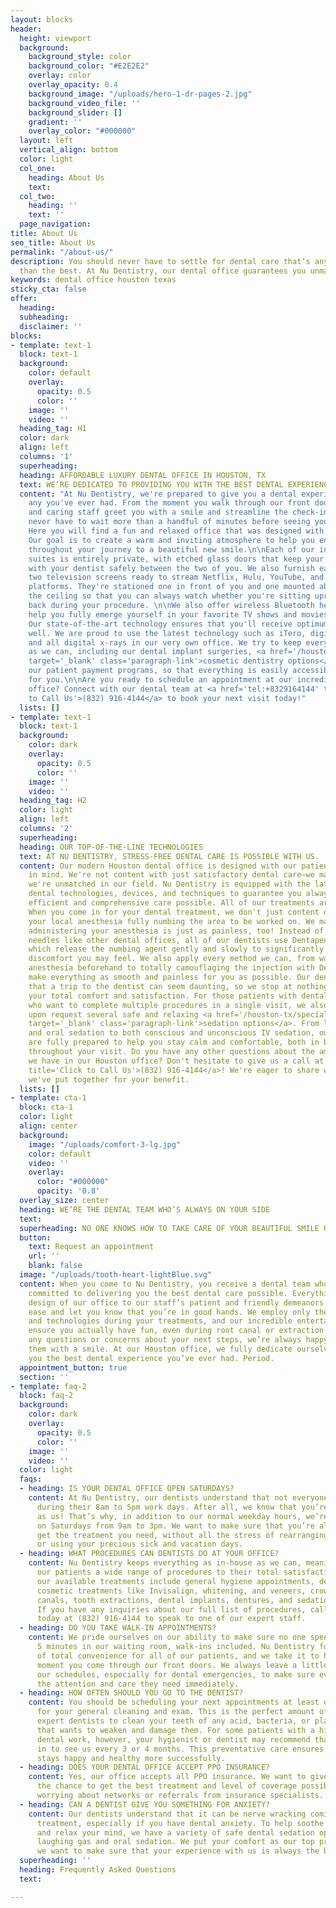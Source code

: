 ```yaml
---
layout: blocks
header:
  height: viewport
  background:
    background_style: color
    background_color: "#E2E2E2"
    overlay: color
    overlay_opacity: 0.4
    background_image: "/uploads/hero-1-dr-pages-2.jpg"
    background_video_file: ''
    background_slider: []
    gradient: ''
    overlay_color: "#000000"
  layout: left
  vertical_align: bottom
  color: light
  col_one:
    heading: About Us
    text: 
  col_two:
    heading: ''
    text: ''
  page_navigation: 
title: About Us
seo_title: About Us
permalink: "/about-us/"
description: You should never have to settle for dental care that’s anything less
  than the best. At Nu Dentistry, our dental office guarantees you unmatched care.
keywords: dental office houston texas
sticky_cta: false
offer:
  heading: 
  subheading: 
  disclaimer: ''
blocks:
- template: text-1
  block: text-1
  background:
    color: default
    overlay:
      opacity: 0.5
      color: ''
    image: ''
    video: ''
  heading_tag: H1
  color: dark
  align: left
  columns: '1'
  superheading: 
  heading: AFFORDABLE LUXURY DENTAL OFFICE IN HOUSTON, TX
  text: WE’RE DEDICATED TO PROVIDING YOU WITH THE BEST DENTAL EXPERIENCE, EVERY TIME.
  content: "At Nu Dentistry, we're prepared to give you a dental experience unlike
    any you've ever had. From the moment you walk through our front doors, our kind
    and caring staff greet you with a smile and streamline the check-in process. You'll
    never have to wait more than a handful of minutes before seeing your dentist.
    Here you will find a fun and relaxed office that was designed with you in mind.
    Our goal is to create a warm and inviting atmosphere to help you enjoy your visits
    throughout your journey to a beautiful new smile.\n\nEach of our individual patient
    suites is entirely private, with etched glass doors that keep your discussions
    with your dentist safely between the two of you. We also furnish each room with
    two television screens ready to stream Netflix, Hulu, YouTube, and other available
    platforms. They're stationed one in front of you and one mounted above you on
    the ceiling so that you can always watch whether you're sitting upright or lying
    back during your procedure. \n\nWe also offer wireless Bluetooth headphones to
    help you fully emerge yourself in your favorite TV shows and movies, even mid-treatment.
    Our state-of-the-art technology ensures that you'll receive optimum results as
    well. We are proud to use the latest technology such as iTero, digital impressions,
    and all digital x-rays in our very own office. We try to keep everything as in-house
    as we can, including our dental implant surgeries, <a href='/houston-tx/cosmetic-dentistry/aesthetic-dentistry/'
    target='_blank' class='paragraph-link'>cosmetic dentistry options</a>, and even
    our patient payment programs, so that everything is easily accessible and convenient
    for you.\n\nAre you ready to schedule an appointment at our incredible, modern
    office? Connect with our dental team at <a href='tel:+8329164144' title='Click
    to Call Us'>(832) 916-4144</a> to book your next visit today!"
  lists: []
- template: text-1
  block: text-1
  background:
    color: dark
    overlay:
      opacity: 0.5
      color: ''
    image: ''
    video: ''
  heading_tag: H2
  color: light
  align: left
  columns: '2'
  superheading: 
  heading: OUR TOP-OF-THE-LINE TECHNOLOGIES
  text: AT NU DENTISTRY, STRESS-FREE DENTAL CARE IS POSSIBLE WITH US.
  content: Our modern Houston dental office is designed with our patients' total comfort
    in mind. We're not content with just satisfactory dental care—we make sure that
    we're unmatched in our field. Nu Dentistry is equipped with the latest and greatest
    dental technologies, devices, and techniques to guarantee you always get the most
    efficient and comprehensive care possible. All of our treatments are painless.
    When you come in for your dental treatment, we don't just content ourselves with
    your local anesthesia fully numbing the area to be worked on. We make sure that
    administering your anesthesia is just as painless, too! Instead of using scary-looking
    needles like other dental offices, all of our dentists use Dentapen applicators,
    which release the numbing agent gently and slowly to significantly reduce any
    discomfort you may feel. We also apply every method we can, from warming up the
    anesthesia beforehand to totally camouflaging the injection with DentalVibe, to
    make everything as smooth and painless for you as possible. Our dentists understand
    that a trip to the dentist can seem daunting, so we stop at nothing to ensure
    your total comfort and satisfaction. For those patients with dental anxiety or
    who want to complete multiple procedures in a single visit, we also have available
    upon request several safe and relaxing <a href='/houston-tx/specialty-dentistry/sedation-dentistry/'
    target='_blank' class='paragraph-link'>sedation options</a>. From laughing gas
    and oral sedation to both conscious and unconscious IV sedation, our dentists
    are fully prepared to help you stay calm and comfortable, both in body and mind,
    throughout your visit. Do you have any other questions about the amazing technologies
    we have in our Houston office? Don't hesitate to give us a call at <a href='tel:+8329164144'
    title='Click to Call Us'>(832) 916-4144</a>! We're eager to share with you everything
    we've put together for your benefit.
  lists: []
- template: cta-1
  block: cta-1
  color: light
  align: center
  background:
    image: "/uploads/comfort-3-lg.jpg"
    color: default
    video: ''
    overlay:
      color: "#000000"
      opacity: '0.8'
  overlay_size: center
  heading: WE’RE THE DENTAL TEAM WHO’S ALWAYS ON YOUR SIDE
  text: 
  superheading: NO ONE KNOWS HOW TO TAKE CARE OF YOUR BEAUTIFUL SMILE QUITE LIKE US.
  button:
    text: Request an appointment
    url: ''
    blank: false
  image: "/uploads/tooth-heart-lightBlue.svg"
  content: When you come to Nu Dentistry, you receive a dental team who are fully
    committed to delivering you the best dental care possible. Everything from the
    design of our office to our staff’s patient and friendly demeanors put you at
    ease and let you know that you’re in good hands. We employ only the newest techniques
    and technologies during your treatments, and our incredible entertainment options
    ensure you actually have fun, even during root canal or extraction. If you have
    any questions or concerns about your next steps, we’re always happy to answer
    them with a smile. At our Houston office, we fully dedicate ourselves to giving
    you the best dental experience you’ve ever had. Period.
  appointment_button: true
  section: ''
- template: faq-2
  block: faq-2
  background:
    color: dark
    overlay:
      opacity: 0.5
      color: ''
    image: ''
    video: ''
  color: light
  faqs:
  - heading: IS YOUR DENTAL OFFICE OPEN SATURDAYS?
    content: At Nu Dentistry, our dentists understand that not everyone can come in
      during their 8am to 5pm work days. After all, we know that you’re just as busy
      as us! That’s why, in addition to our normal weekday hours, we’re also open
      on Saturdays from 9am to 3pm. We want to make sure that you’re always able to
      get the treatment you need, without all the stress of rearranging your schedule
      or using your precious sick and vacation days.
  - heading: WHAT PROCEDURES CAN DENTISTS DO AT YOUR OFFICE?
    content: Nu Dentistry keeps everything as in-house as we can, meaning we offer
      our patients a wide range of procedures to their total satisfaction. Some of
      our available treatments include general hygiene appointments, deep cleanings,
      cosmetic treatments like Invisalign, whitening, and veneers, crowns and root
      canals, tooth extractions, dental implants, dentures, and sedation dentistry.
      If you have any inquiries about our full list of procedures, call our office
      today at (832) 916-4144 to speak to one of our expert staff.
  - heading: DO YOU TAKE WALK-IN APPOINTMENTS?
    content: We pride ourselves on our ability to make sure no one spends more than
      5 minutes in our waiting room, walk-ins included. Nu Dentistry follows a philosophy
      of total convenience for all of our patients, and we take it to heart from the
      moment you come through our front doors. We always leave a little leeway in
      our schedules, especially for dental emergencies, to make sure everyone gets
      the attention and care they need immediately.
  - heading: HOW OFTEN SHOULD YOU GO TO THE DENTIST?
    content: You should be scheduling your next appointments at least every 6 months
      for your general cleaning and exam. This is the perfect amount of time for our
      expert dentists to clean your teeth of any acid, bacteria, or plaque buildup
      that wants to weaken and damage them. For some patients with a history of extensive
      dental work, however, your hygienist or dentist may recommend that you come
      in to see us every 3 or 4 months. This preventative care ensures that your smile
      stays happy and healthy more successfully.
  - heading: DOES YOUR DENTAL OFFICE ACCEPT PPO INSURANCE?
    content: Yes, our office accepts all PPO insurance. We want to give our patients
      the chance to get the best treatment and level of coverage possible without
      worrying about networks or referrals from insurance specialists.
  - heading: CAN A DENTIST GIVE YOU SOMETHING FOR ANXIETY?
    content: Our dentists understand that it can be nerve wracking coming in for a
      treatment, especially if you have dental anxiety. To help soothe your fears
      and relax your mind, we have a variety of safe dental sedation options, including
      laughing gas and oral sedation. We put your comfort as our top priority because
      we want to make sure that your experience with us is always the best.
  superheading: ''
  heading: Frequently Asked Questions
  text: 

---
```


